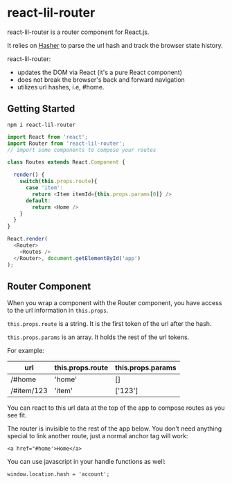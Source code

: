 # react-lil-router

react-lil-router is a router component for React.js. 

It relies on [Hasher](https://github.com/millermedeiros/hasher/) to parse the url hash and track the browser state history.

react-lil-router:

* updates the DOM via React (it's a pure React component)
* does not break the browser's back and forward navigation
* utilizes url hashes, i.e, #home.

## Getting Started

```
npm i react-lil-router

```

```javascript
import React from 'react';
import Router from 'react-lil-router';
// import some components to compose your routes

class Routes extends React.Component {

  render() {
    switch(this.props.route){
      case 'item':
        return <Item itemId={this.props.params[0]} />
      default:
        return <Home />
    }
  }
}

React.render(
  <Router>
    <Routes />
  </Router>, document.getElementById('app')
);

```
## Router Component

When you wrap a component with the Router component, you have access to the url information in `this.props`.

`this.props.route` is a string. It is the first token of the url after the hash.

`this.props.params` is an array. It holds the rest of the url tokens.

For example:

| url  | this.props.route | this.props.params |
| ------------- | ------------- | ------------- |
| /#home  | 'home'  | [] |
| /#item/123  | 'item'  | ['123'] |


You can react to this url data at the top of the app to compose routes as you see fit.

The router is invisible to the rest of the app below. You don't need anything special to link another route, just a normal anchor tag will work:

```
<a href="#home'>Home</a>

```

You can use javascript in your handle functions as well:

```
window.location.hash = 'account';

```

